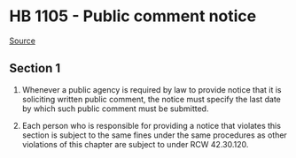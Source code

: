 # HB 1105 - Public comment notice

[Source](http://lawfilesext.leg.wa.gov/biennium/2023-24/Pdf/Bills/House%20Bills/1105.pdf)

## Section 1
1. Whenever a public agency is required by law to provide notice that it is soliciting written public comment, the notice must specify the last date by which such public comment must be submitted.

2. Each person who is responsible for providing a notice that violates this section is subject to the same fines under the same procedures as other violations of this chapter are subject to under RCW 42.30.120.
